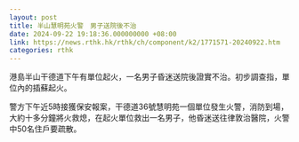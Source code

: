 ```yaml
---
layout: post
title: 半山慧明苑火警　男子送院後不治
date: 2024-09-22 19:18:36.000000000 +08:00
link: https://news.rthk.hk/rthk/ch/component/k2/1771571-20240922.htm
categories: rthk
---
```


港島半山干德道下午有單位起火，一名男子昏迷送院後證實不治。初步調查指，單位內的插蘇起火。

警方下午近5時接獲保安報案，干德道36號慧明苑一個單位發生火警，消防到場，大約十多分鐘將火救熄，在起火單位救出一名男子，他昏迷送往律敦治醫院，火警中50名住戶要疏散。
